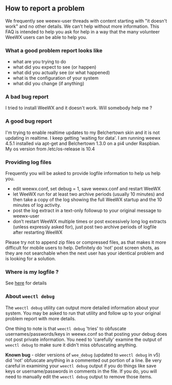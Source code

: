 ## How to report a problem

We frequently see weewx-user threads with content starting with "it doesn't work" and no other details.  We can't help without more information.  This FAQ is intended to help you ask for help in a way that the many volunteer WeeWX users can be able to help you.

### What a good problem report looks like

* what are you trying to do
* what did you expect to see (or happen)
* what did you actually see (or what happened)
* what is the configuration of your system
* what did you change (if anything)


### A bad bug report

I tried to install WeeWX and it doesn't work.  Will somebody help me ?


### A good bug report

I'm trying to enable realtime updates to my Belchertown skin and it is not updating in realtime.  I keep getting 'waiting for data'.  I am running weewx 4.5.1 installed via apt-get and Belchertown 1.3.0 on a pi4 under Raspbian. My os version from /etc/os-release is 10.4


### Providing log files

Frequently you will be asked to provide logfile information to help us help you.
* edit weewx.conf, set debug = 1, save weewx.conf and restart WeeWX
* let WeeWX run for at least two archive periods (usually 10 minutes) and then take a copy of the log showing the full WeeWX startup and the 10 minutes of log activity.
* post the log extract in a text-only followup to your original message to weewx-user
* don’t restart WeeWX multiple times or post excessively long log extracts (unless expressly asked for), just post two archive periods of logfile after restarting WeeWX

Please try not to append zip files or compressed files, as that makes it more difficult for mobile users to help.  Definitely do 'not' post screen shots, as they are not searchable when the next user has your identical problem and is looking for a solution.

### Where is my logfile ?
See [here](faq-where-are-my-logs) for details

### About `weectl debug`

The `weectl debug` utility can output more detailed information about your system.  You may be asked to run that utility and follow up to your original problem report with more details.

One thing to note is that `weectl debug` 'tries' to obfuscate usernames/passwords/keys in weewx.conf so that posting your debug does not post private information.  You need to 'carefully' examine the output of `weectl debug` to make sure it didn't miss obfuscating anything.

<b>Known bug</b> - older versions of `wee_debug` (updated to `weectl debug` in v5)  did 'not' obfuscate anything in a commented out portion of a line.  Be very careful in examining your `weectl debug` output if you do things like save keys or username/passwords in comments in the file.  If you do, you will need to manually edit the `weectl debug` output to remove those items.


